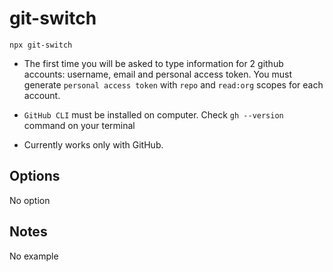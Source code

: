 # git-switch

```shell
npx git-switch
```
- The first time you will be asked to type information for 2 github accounts: username, email and personal access token. You must generate `personal access token` with `repo` and `read:org` scopes for each account.

- `GitHub CLI` must be installed on computer. Check `gh --version` command on your terminal
- Currently works only with GitHub.



## Options

No option



## Notes

No example